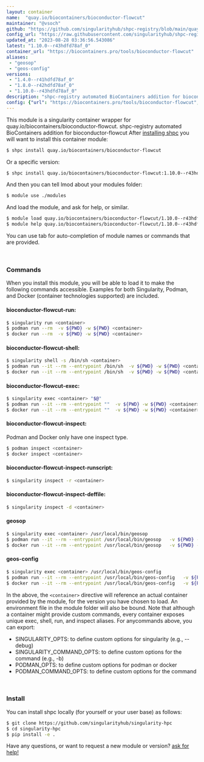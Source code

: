 ```yaml
---
layout: container
name:  "quay.io/biocontainers/bioconductor-flowcut"
maintainer: "@vsoch"
github: "https://github.com/singularityhub/shpc-registry/blob/main/quay.io/biocontainers/bioconductor-flowcut/container.yaml"
config_url: "https://raw.githubusercontent.com/singularityhub/shpc-registry/main/quay.io/biocontainers/bioconductor-flowcut/container.yaml"
updated_at: "2023-08-28 03:36:56.543086"
latest: "1.10.0--r43hdfd78af_0"
container_url: "https://biocontainers.pro/tools/bioconductor-flowcut"
aliases:
 - "geosop"
 - "geos-config"
versions:
 - "1.4.0--r41hdfd78af_0"
 - "1.8.0--r42hdfd78af_0"
 - "1.10.0--r43hdfd78af_0"
description: "shpc-registry automated BioContainers addition for bioconductor-flowcut"
config: {"url": "https://biocontainers.pro/tools/bioconductor-flowcut", "maintainer": "@vsoch", "description": "shpc-registry automated BioContainers addition for bioconductor-flowcut", "latest": {"1.10.0--r43hdfd78af_0": "sha256:8bf972e049b89149878d860a38794dc73d1a7d2ffdd59660c94130313ed462d5"}, "tags": {"1.4.0--r41hdfd78af_0": "sha256:06982b6e2d8666f508fd4d321fdbab9806ff09c46d85a52a019790bceb136419", "1.8.0--r42hdfd78af_0": "sha256:0cbcae48854fba8405b2121a8d985696aa6394154fb1971c46da0a2c1379a2fc", "1.10.0--r43hdfd78af_0": "sha256:8bf972e049b89149878d860a38794dc73d1a7d2ffdd59660c94130313ed462d5"}, "docker": "quay.io/biocontainers/bioconductor-flowcut", "aliases": {"geosop": "/usr/local/bin/geosop", "geos-config": "/usr/local/bin/geos-config"}}
---
```


This module is a singularity container wrapper for quay.io/biocontainers/bioconductor-flowcut.
shpc-registry automated BioContainers addition for bioconductor-flowcut
After [installing shpc](#install) you will want to install this container module:


```bash
$ shpc install quay.io/biocontainers/bioconductor-flowcut
```

Or a specific version:

```bash
$ shpc install quay.io/biocontainers/bioconductor-flowcut:1.10.0--r43hdfd78af_0
```

And then you can tell lmod about your modules folder:

```bash
$ module use ./modules
```

And load the module, and ask for help, or similar.

```bash
$ module load quay.io/biocontainers/bioconductor-flowcut/1.10.0--r43hdfd78af_0
$ module help quay.io/biocontainers/bioconductor-flowcut/1.10.0--r43hdfd78af_0
```

You can use tab for auto-completion of module names or commands that are provided.

<br>

### Commands

When you install this module, you will be able to load it to make the following commands accessible.
Examples for both Singularity, Podman, and Docker (container technologies supported) are included.

#### bioconductor-flowcut-run:

```bash
$ singularity run <container>
$ podman run --rm  -v ${PWD} -w ${PWD} <container>
$ docker run --rm  -v ${PWD} -w ${PWD} <container>
```

#### bioconductor-flowcut-shell:

```bash
$ singularity shell -s /bin/sh <container>
$ podman run --it --rm --entrypoint /bin/sh  -v ${PWD} -w ${PWD} <container>
$ docker run --it --rm --entrypoint /bin/sh  -v ${PWD} -w ${PWD} <container>
```

#### bioconductor-flowcut-exec:

```bash
$ singularity exec <container> "$@"
$ podman run --it --rm --entrypoint ""  -v ${PWD} -w ${PWD} <container> "$@"
$ docker run --it --rm --entrypoint ""  -v ${PWD} -w ${PWD} <container> "$@"
```

#### bioconductor-flowcut-inspect:

Podman and Docker only have one inspect type.

```bash
$ podman inspect <container>
$ docker inspect <container>
```

#### bioconductor-flowcut-inspect-runscript:

```bash
$ singularity inspect -r <container>
```

#### bioconductor-flowcut-inspect-deffile:

```bash
$ singularity inspect -d <container>
```


#### geosop

```bash
$ singularity exec <container> /usr/local/bin/geosop
$ podman run --it --rm --entrypoint /usr/local/bin/geosop   -v ${PWD} -w ${PWD} <container> -c " $@"
$ docker run --it --rm --entrypoint /usr/local/bin/geosop   -v ${PWD} -w ${PWD} <container> -c " $@"
```


#### geos-config

```bash
$ singularity exec <container> /usr/local/bin/geos-config
$ podman run --it --rm --entrypoint /usr/local/bin/geos-config   -v ${PWD} -w ${PWD} <container> -c " $@"
$ docker run --it --rm --entrypoint /usr/local/bin/geos-config   -v ${PWD} -w ${PWD} <container> -c " $@"
```



In the above, the `<container>` directive will reference an actual container provided
by the module, for the version you have chosen to load. An environment file in the
module folder will also be bound. Note that although a container
might provide custom commands, every container exposes unique exec, shell, run, and
inspect aliases. For anycommands above, you can export:

 - SINGULARITY_OPTS: to define custom options for singularity (e.g., --debug)
 - SINGULARITY_COMMAND_OPTS: to define custom options for the command (e.g., -b)
 - PODMAN_OPTS: to define custom options for podman or docker
 - PODMAN_COMMAND_OPTS: to define custom options for the command

<br>

### Install

You can install shpc locally (for yourself or your user base) as follows:

```bash
$ git clone https://github.com/singularityhub/singularity-hpc
$ cd singularity-hpc
$ pip install -e .
```

Have any questions, or want to request a new module or version? [ask for help!](https://github.com/singularityhub/singularity-hpc/issues)